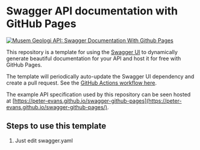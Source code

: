 # Swagger API documentation with GitHub Pages
[<img alt="Musem Geologi API: Swagger Documentation With Github Pages" title="View web host" src="https://peterevans.dev/img/blog-published-badge.svg">](https://informaticsresearchcenter.github.io/mugi/)

This repository is a template for using the [Swagger UI](https://github.com/swagger-api/swagger-ui) to dynamically generate beautiful documentation for your API and host it for free with GitHub Pages.

The template will periodically auto-update the Swagger UI dependency and create a pull request. See the [GitHub Actions workflow here](.github/workflows/update-swagger.yml).

The example API specification used by this repository can be seen hosted at [https://peter-evans.github.io/swagger-github-pages](https://peter-evans.github.io/swagger-github-pages/).

## Steps to use this template

1. Just edit swagger.yaml
